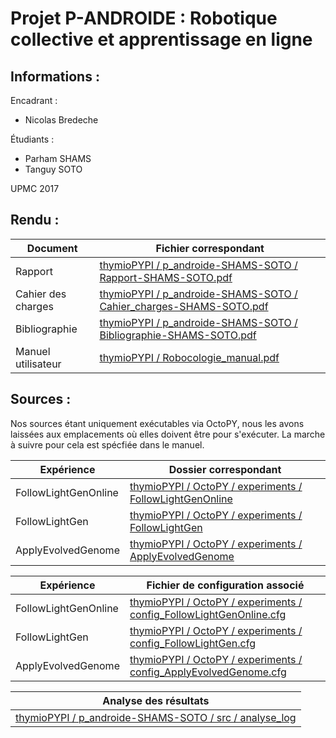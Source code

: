 # Projet P-ANDROIDE : Robotique collective et apprentissage en ligne 

## Informations :
Encadrant : 
- Nicolas Bredeche

Étudiants :
- Parham SHAMS
- Tanguy SOTO

UPMC 2017

## Rendu :
| Document | Fichier correspondant |
| ------ | ------ |
| Rapport | [thymioPYPI / p_androide-SHAMS-SOTO / Rapport-SHAMS-SOTO.pdf][rapp] |
| Cahier des charges | [thymioPYPI / p_androide-SHAMS-SOTO / Cahier_charges-SHAMS-SOTO.pdf][cdc] |
| Bibliographie | [thymioPYPI / p_androide-SHAMS-SOTO / Bibliographie-SHAMS-SOTO.pdf][bibli] |
| Manuel utilisateur | [thymioPYPI / Robocologie_manual.pdf][man] |

## Sources :

Nos sources étant uniquement exécutables via OctoPY, nous les avons laissées aux emplacements où elles doivent être pour s'exécuter. La marche à suivre pour cela est spécfiée dans le manuel.

| Expérience | Dossier correspondant |
| ------ | ------ |
| FollowLightGenOnline | [thymioPYPI / OctoPY / experiments / FollowLightGenOnline][flgo] |
| FollowLightGen | [thymioPYPI / OctoPY / experiments / FollowLightGen][flg] |
| ApplyEvolvedGenome | [thymioPYPI / OctoPY / experiments / ApplyEvolvedGenome][aeg] |

| Expérience | Fichier de configuration associé |
| ------ | ------ |
| FollowLightGenOnline | [thymioPYPI / OctoPY / experiments / config_FollowLightGenOnline.cfg][flgoc] |
| FollowLightGen | [thymioPYPI / OctoPY / experiments / config_FollowLightGen.cfg][flgc] |
| ApplyEvolvedGenome | [thymioPYPI / OctoPY / experiments / config_ApplyEvolvedGenome.cfg][aegc] |

| Analyse des résultats |
| ------ |
|[thymioPYPI / p_androide-SHAMS-SOTO / src / analyse_log][ar] |

[rapp]: <https://github.com/nekonaute/thymioPYPI/blob/master/p_androide-SHAMS-SOTO/Rapport-SHAMS-SOTO.pdf>
[cdc]: <https://github.com/nekonaute/thymioPYPI/blob/master/p_androide-SHAMS-SOTO/Cahier_charges-SHAMS-SOTO.pdf>
[bibli]: <https://github.com/nekonaute/thymioPYPI/blob/master/p_androide-SHAMS-SOTO/Bibliographie-SHAMS-SOTO.pdf>
[man]: <https://github.com/nekonaute/thymioPYPI/blob/master/Robocologie_manual.pdf>

[flgo]: <https://github.com/nekonaute/thymioPYPI/tree/master/OctoPY/rpifiles/experiments/FollowLightGenOnline>
[flg]: <https://github.com/nekonaute/thymioPYPI/tree/master/OctoPY/rpifiles/experiments/FollowLightGen>
[aeg]: <https://github.com/nekonaute/thymioPYPI/tree/master/OctoPY/rpifiles/experiments/ApplyEvolvedGenome>

[flgoc]: <https://github.com/nekonaute/thymioPYPI/blob/master/OctoPY/rpifiles/experiments/config_FollowLightGenOnline.cfg>
[flgc]: <https://github.com/nekonaute/thymioPYPI/blob/master/OctoPY/rpifiles/experiments/config_FollowLightGen.cfg>
[aegc]: <https://github.com/nekonaute/thymioPYPI/blob/master/OctoPY/rpifiles/experiments/config_ApplyEvolvedGenome.cfg>

[ar]: <https://github.com/nekonaute/thymioPYPI/blob/master/p_androide-SHAMS-SOTO/src/analyse_log>
